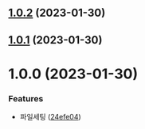 ## [1.0.2](https://github.com/scouit/api-types/compare/v1.0.1...v1.0.2) (2023-01-30)

## [1.0.1](https://github.com/scouit/api-types/compare/v1.0.0...v1.0.1) (2023-01-30)

# 1.0.0 (2023-01-30)


### Features

* 파일세팅 ([24efe04](https://github.com/scouit/api-types/commit/24efe04287050c2ed77c0eb30b5bc78cd3804a42))
